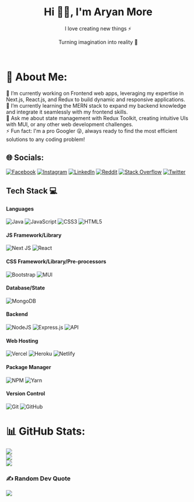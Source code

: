 <h1 align="center"> Hi 👋🏻, I'm Aryan More</br> 
</h1>
<p align="center">I love creating new things ⚡</p>
<p align="center">Turning imagination into reality 🚀</p>
<p align="center">
<a href="https://x.com/aRYNMore2110" target="_blank"><img alt="" src="https://img.shields.io/badge/Twitter-000?logo=X&logoColor=ffffff&style=for-the-badge" style="vertical-align:center" /></a>
<a href="https://www.linkedin.com/in/aryan-more-417497216/" target="_blank"><img alt="" src="https://img.shields.io/badge/LinkedIn-000?logo=linkedin&logoColor=0A66C2&style=for-the-badge" style="vertical-align:center" /></a>
<a href="https://www.instagram.com/_ryn____7/" target="_blank"><img alt="" src="https://img.shields.io/badge/Instagram-000?style=for-the-badge&logo=Instagram&logoColor=E4405F" style="vertical-align:center" /></a></p>

# 💫 About Me:
🔭 I’m currently working on Frontend web apps, leveraging my expertise in Next.js, React.js, and Redux to build dynamic and responsive applications.<br>🌱 I’m currently learning the MERN stack to expand my backend knowledge and integrate it seamlessly with my frontend skills.<br>💬 Ask me about state management with Redux Toolkit, creating intuitive UIs with MUI, or any other web development challenges.<br>⚡ Fun fact: I'm a pro Googler 😜, always ready to find the most efficient solutions to any coding problem!


## 🌐 Socials:
[![Facebook](https://img.shields.io/badge/Facebook-%231877F2.svg?logo=Facebook&logoColor=white)](https://www.facebook.com/aryan.more.7923/) [![Instagram](https://img.shields.io/badge/Instagram-%23E4405F.svg?logo=Instagram&logoColor=white)](https://www.instagram.com/_ryn____7/) [![LinkedIn](https://img.shields.io/badge/LinkedIn-%230077B5.svg?logo=linkedin&logoColor=white)](https://www.linkedin.com/in/aryan-more-417497216/) [![Reddit](https://img.shields.io/badge/Reddit-%23FF4500.svg?logo=Reddit&logoColor=white)](https://www.reddit.com/user/aRYN_2110/) [![Stack Overflow](https://img.shields.io/badge/-Stackoverflow-FE7A16?logo=stack-overflow&logoColor=white)](https://stackoverflow.com/users/20880537/aryan-more) [![Twitter](https://img.shields.io/badge/Twitter-%231DA1F2.svg?logo=Twitter&logoColor=white)](https://x.com/aRYNMore2110) 


## Tech Stack 💻
#### Languages
![Java](https://img.shields.io/badge/-Java-000?style=for-the-badge&logo=java)
![JavaScript](https://img.shields.io/badge/-JavaScript-000?style=for-the-badge&logo=javascript)
![CSS3](https://img.shields.io/badge/-CSS3-000?style=for-the-badge&logo=css3)
![HTML5](https://img.shields.io/badge/-HTML5-000?style=for-the-badge&logo=html5)

#### JS Framework/Library
![Next JS](https://img.shields.io/badge/-NextJS-000?style=for-the-badge&logo=next.js)
![React](https://img.shields.io/badge/-ReactJS-000?style=for-the-badge&logo=react)

#### CSS Framework/Library/Pre-processors
![Bootstrap](https://img.shields.io/badge/-Bootstrap-000?style=for-the-badge&logo=bootstrap)
![MUI](https://img.shields.io/badge/-MUI-000?style=for-the-badge&logo=mui)

#### Database/State
![MongoDB](https://img.shields.io/badge/-MongoDB-000?style=for-the-badge&logo=mongodb)

#### Backend
![NodeJS](https://img.shields.io/badge/-NodeJS-000?style=for-the-badge&logo=node.js&logoColor=pink)
![Express.js](https://img.shields.io/badge/-ExpressJS-000?style=for-the-badge&logo=express)
![API](https://img.shields.io/badge/-API-000?style=for-the-badge&logo=fastapi)

#### Web Hosting
![Vercel](https://img.shields.io/badge/-Vercel-000?style=for-the-badge&logo=vercel)
![Heroku](https://img.shields.io/badge/-Heroku-000?style=for-the-badge&logo=heroku)
![Netlify](https://img.shields.io/badge/-Netlify-000?style=for-the-badge&logo=netlify)

#### Package Manager
![NPM](https://img.shields.io/badge/-NPM-000?style=for-the-badge&logo=npm)
![Yarn](https://img.shields.io/badge/-yarn-000?style=for-the-badge&logo=yarn)

#### Version Control
![Git](https://img.shields.io/badge/-Git-000?style=for-the-badge&logo=git)
![GitHub](https://img.shields.io/badge/-GitHub-000?style=for-the-badge&logo=github)

# 📊 GitHub Stats:
![](https://github-readme-stats.vercel.app/api?username=aryanMore07&theme=city_light&hide_border=false&include_all_commits=true&count_private=false)<br/>
![](https://github-readme-streak-stats.herokuapp.com/?user=aryanMore07&theme=city_light&hide_border=false)<br/>
![](https://github-readme-stats.vercel.app/api/top-langs/?username=aryanMore07&theme=city_light&hide_border=false&include_all_commits=true&count_private=false&layout=compact)

### ✍️ Random Dev Quote
![](https://quotes-github-readme.vercel.app/api?type=vetical&theme=light)

